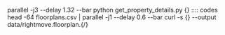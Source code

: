 parallel -j3 --delay 1.32 --bar python get_property_details.py {} :::: codes
head -64 floorplans.csv | parallel -j1 --delay 0.6 --bar curl -s {} --output data/rightmove.floorplan.{/}
